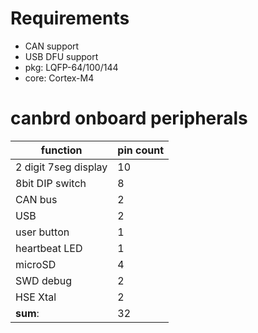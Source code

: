 # Requirements
- CAN support
- USB DFU support
- pkg: LQFP-64/100/144
- core: Cortex-M4

# canbrd onboard peripherals
function | pin count 
---------|-----------
2 digit 7seg display | 10
8bit DIP switch | 8
CAN bus | 2
USB | 2
user button | 1
heartbeat LED | 1
microSD | 4
SWD debug | 2
HSE Xtal | 2
**sum**: | 32